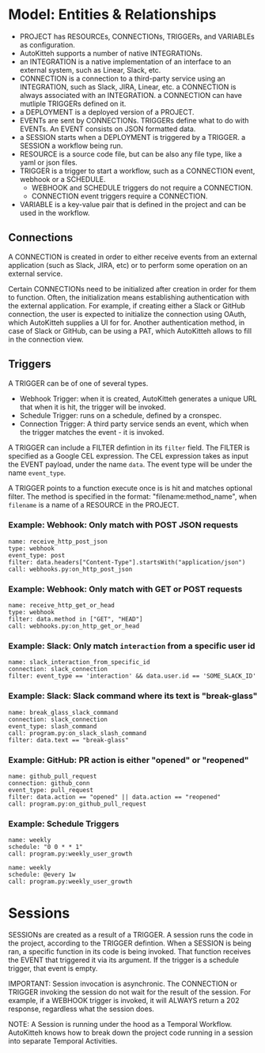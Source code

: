 # Model: Entities & Relationships

- PROJECT has RESOURCEs, CONNECTIONs, TRIGGERs, and VARIABLEs as configuration.
- AutoKitteh supports a number of native INTEGRATIONs.
- an INTEGRATION is a native implementation of an interface to an external system, such as Linear, Slack, etc.
- CONNECTION is a connection to a third-party service using an INTEGRATION, such as Slack, JIRA, Linear, etc.
  a CONNECTION is always associated with an INTEGRATION.
  a CONNECTION can have mutliple TRIGGERs defined on it.
- a DEPLOYMENT is a deployed version of a PROJECT.
- EVENTs are sent by CONNECTIONs. TRIGGERs define what to do with EVENTs. An EVENT consists on JSON formatted data.
- a SESSION starts when a DEPLOYMENT is triggered by a TRIGGER. a SESSION a workflow being run.
- RESOURCE is a source code file, but can be also any file type, like a yaml or json files.
- TRIGGER is a trigger to start a workflow, such as a CONNECTION event, webhook or a SCHEDULE.
  - WEBHOOK and SCHEDULE triggers do not require a CONNECTION.
  - CONNECTION event triggers require a CONNECTION.
- VARIABLE is a key-value pair that is defined in the project and can be used in the workflow.

## Connections

A CONNECTION is created in order to either receive events from an external application (such as Slack, JIRA, etc) or to perform some operation on an external service.

Certain CONNECTIONs need to be initialized after creation in order for them to function. Often, the initialization means establishing authentication with the external application. For example, if creating either a Slack or GitHub connection, the user is expected to initialize the connection using OAuth, which AutoKitteh supplies a UI for for. Another authentication method, in case of Slack or GitHub, can be using a PAT, which AutoKitteh allows to fill in the connection view.

## Triggers

A TRIGGER can be of one of several types.

- Webhook Trigger: when it is created, AutoKitteh generates a unique URL that when it is hit, the trigger will be invoked.
- Schedule Trigger: runs on a schedule, defined by a cronspec.
- Connection Trigger: A third party service sends an event, which when the trigger matches the event - it is invoked.

A TRIGGER can include a FILTER defintion in its `filter` field. The FILTER is specified as a Google CEL expression. The CEL expression takes as input the EVENT payload, under the name `data`. The event type will be under the name `event_type`.

A TRIGGER points to a function execute once is is hit and matches optional filter. The method is specified in the format: "filename:method_name", when `filename` is a name of a RESOURCE in the PROJECT.

### Example: Webhook: Only match with POST JSON requests

```
name: receive_http_post_json
type: webhook
event_type: post
filter: data.headers["Content-Type"].startsWith("application/json")
call: webhooks.py:on_http_post_json
```

### Example: Webhook: Only match with GET or POST requests

```
name: receive_http_get_or_head
type: webhook
filter: data.method in ["GET", "HEAD"]
call: webhooks.py:on_http_get_or_head
```

### Example: Slack: Only match `interaction` from a specific user id

```
name: slack_interaction_from_specific_id
connection: slack_connection
filter: event_type == 'interaction' && data.user.id == 'SOME_SLACK_ID'
```

### Example: Slack: Slack command where its text is "break-glass"

```
name: break_glass_slack_command
connection: slack_connection
event_type: slash_command
call: program.py:on_slack_slash_command
filter: data.text == "break-glass"
```

### Example: GitHub: PR action is either "opened" or "reopened"

```
name: github_pull_request
connection: github_conn
event_type: pull_request
filter: data.action == "opened" || data.action == "reopened"
call: program.py:on_github_pull_request
```

### Example: Schedule Triggers

```
name: weekly
schedule: "0 0 * * 1"
call: program.py:weekly_user_growth
```

```
name: weekly
schedule: @every 1w
call: program.py:weekly_user_growth
```

# Sessions

SESSIONs are created as a result of a TRIGGER. A session runs the code in the project, according to the TRIGGER defintion. When a SESSION is being ran, a specific function in its code is being invoked. That function receives the EVENT that triggered it via its argument. If the trigger is a schedule trigger, that event is empty.

IMPORTANT: Session invocation is asynchronic. The CONNECTION or TRIGGER invoking the session do not wait for the result of the session. For example, if a WEBHOOK trigger is invoked, it will ALWAYS return a 202 response, regardless what the session does.

NOTE: A Session is running under the hood as a Temporal Workflow. AutoKitteh knows how to break down the project code running in a session into separate Temporal Activities.
